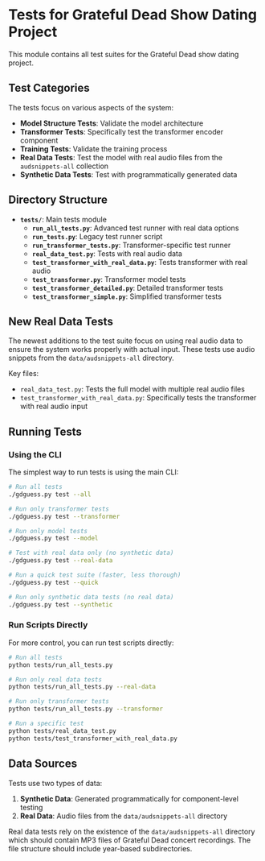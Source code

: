 # Tests for Grateful Dead Show Dating Project

This module contains all test suites for the Grateful Dead show dating project.

## Test Categories

The tests focus on various aspects of the system:

- **Model Structure Tests**: Validate the model architecture 
- **Transformer Tests**: Specifically test the transformer encoder component
- **Training Tests**: Validate the training process
- **Real Data Tests**: Test the model with real audio files from the `audsnippets-all` collection
- **Synthetic Data Tests**: Test with programmatically generated data

## Directory Structure

- **`tests/`**: Main tests module
  - **`run_all_tests.py`**: Advanced test runner with real data options
  - **`run_tests.py`**: Legacy test runner script
  - **`run_transformer_tests.py`**: Transformer-specific test runner
  - **`real_data_test.py`**: Tests with real audio data
  - **`test_transformer_with_real_data.py`**: Tests transformer with real audio
  - **`test_transformer.py`**: Transformer model tests
  - **`test_transformer_detailed.py`**: Detailed transformer tests
  - **`test_transformer_simple.py`**: Simplified transformer tests

## New Real Data Tests

The newest additions to the test suite focus on using real audio data to ensure the system works properly with actual input. These tests use audio snippets from the `data/audsnippets-all` directory.

Key files:
- `real_data_test.py`: Tests the full model with multiple real audio files
- `test_transformer_with_real_data.py`: Specifically tests the transformer with real audio input

## Running Tests

### Using the CLI

The simplest way to run tests is using the main CLI:

```bash
# Run all tests
./gdguess.py test --all

# Run only transformer tests
./gdguess.py test --transformer

# Run only model tests
./gdguess.py test --model

# Test with real data only (no synthetic data)
./gdguess.py test --real-data

# Run a quick test suite (faster, less thorough)
./gdguess.py test --quick

# Run only synthetic data tests (no real data)
./gdguess.py test --synthetic
```

### Run Scripts Directly

For more control, you can run test scripts directly:

```bash
# Run all tests
python tests/run_all_tests.py

# Run only real data tests
python tests/run_all_tests.py --real-data

# Run only transformer tests
python tests/run_all_tests.py --transformer

# Run a specific test
python tests/real_data_test.py
python tests/test_transformer_with_real_data.py
```

## Data Sources

Tests use two types of data:

1. **Synthetic Data**: Generated programmatically for component-level testing
2. **Real Data**: Audio files from the `data/audsnippets-all` directory

Real data tests rely on the existence of the `data/audsnippets-all` directory which should contain MP3 files of Grateful Dead concert recordings. The file structure should include year-based subdirectories.